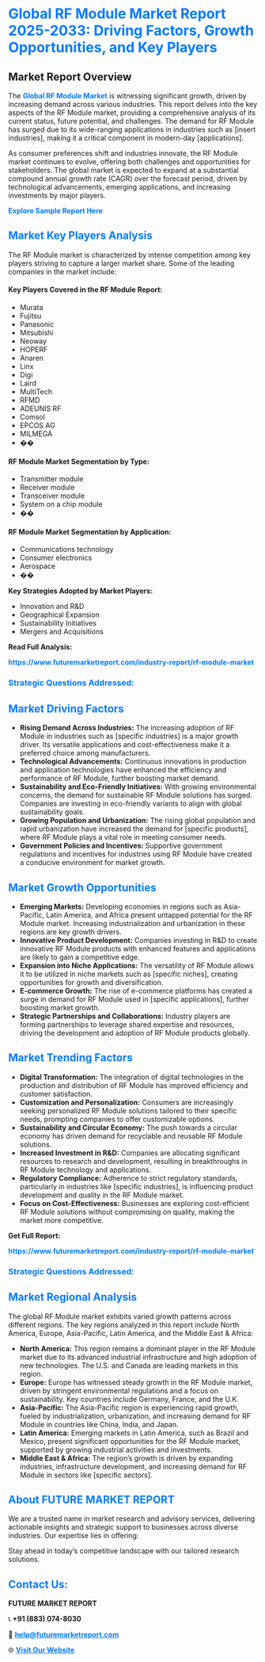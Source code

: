 <h1 style="color: #007BFF;">Global RF Module Market Report 2025-2033: Driving Factors, Growth Opportunities, and Key Players</h1>

<section id="overview">
<h2>Market Report Overview</h2>
<p>The <a href="https://www.futuremarketreport.com/industry-report/rf-module-market" style="color: #007BFF; text-decoration: none;"><strong>Global RF Module Market</strong></a> is witnessing significant growth, driven by increasing demand across various industries. This report delves into the key aspects of the RF Module market, providing a comprehensive analysis of its current status, future potential, and challenges. The demand for RF Module has surged due to its wide-ranging applications in industries such as [insert industries], making it a critical component in modern-day [applications].</p>
<p>As consumer preferences shift and industries innovate, the RF Module market continues to evolve, offering both challenges and opportunities for stakeholders. The global market is expected to expand at a substantial compound annual growth rate (CAGR) over the forecast period, driven by technological advancements, emerging applications, and increasing investments by major players.</p>
</section>

<section id="overview">
<p><a href="https://www.futuremarketreport.com/request-sample/reportId=118733" style="color: #007BFF; text-decoration: none;"><strong>Explore Sample Report Here</strong></a></p>
</section>

<section id="key-players">
<h2 style="color: #007BFF;">Market Key Players Analysis</h2>
<p>The RF Module market is characterized by intense competition among key players striving to capture a larger market share. Some of the leading companies in the market include:</p>
<h4>Key Players Covered in the RF Module Report:</h4>
<ul><li>Murata</li><li>Fujitsu</li><li>Panasonic</li><li>Mitsubishi</li><li>Neoway</li><li>HOPERF</li><li>Anaren</li><li>Linx</li><li>Digi</li><li>Laird</li><li>MultiTech</li><li>RFMD</li><li>ADEUNIS RF</li><li>Comsol</li><li>EPCOS AG</li><li>MILMEGA</li><li>��</li></ul>
<h4>RF Module Market Segmentation by Type:</h4>
<ul><li>Transmitter module</li><li>Receiver module</li><li>Transceiver module</li><li>System on a chip module</li><li>��</li></ul>

<h4>RF Module Market Segmentation by Application:</h4>
<ul><li>Communications technology</li><li>Consumer electronics</li><li>Aerospace</li><li>��</li></ul>
<p><strong>Key Strategies Adopted by Market Players:</strong></p>
<ul>
<li>Innovation and R&D</li>
<li>Geographical Expansion</li>
<li>Sustainability Initiatives</li>
<li>Mergers and Acquisitions</li>
</ul>
</section>

<section>
<p><strong>Read Full Analysis: </strong></p><a href="https://www.futuremarketreport.com/industry-report/rf-module-market" style="color: #007BFF; text-decoration: none;"><strong>https://www.futuremarketreport.com/industry-report/rf-module-market</strong></a>
<h3 style="color: #007BFF;">Strategic Questions Addressed:</h3>
</section>

<section id="driving-factors">
<h2 style="color: #007BFF;">Market Driving Factors</h2>
<ul>
<li><strong>Rising Demand Across Industries:</strong> The increasing adoption of RF Module in industries such as [specific industries] is a major growth driver. Its versatile applications and cost-effectiveness make it a preferred choice among manufacturers.</li>
<li><strong>Technological Advancements:</strong> Continuous innovations in production and application technologies have enhanced the efficiency and performance of RF Module, further boosting market demand.</li>
<li><strong>Sustainability and Eco-Friendly Initiatives:</strong> With growing environmental concerns, the demand for sustainable RF Module solutions has surged. Companies are investing in eco-friendly variants to align with global sustainability goals.</li>
<li><strong>Growing Population and Urbanization:</strong> The rising global population and rapid urbanization have increased the demand for [specific products], where RF Module plays a vital role in meeting consumer needs.</li>
<li><strong>Government Policies and Incentives:</strong> Supportive government regulations and incentives for industries using RF Module have created a conducive environment for market growth.</li>
</ul>
</section>

<section id="growth-opportunities">
<h2 style="color: #007BFF;">Market Growth Opportunities</h2>
<ul>
<li><strong>Emerging Markets:</strong> Developing economies in regions such as Asia-Pacific, Latin America, and Africa present untapped potential for the RF Module market. Increasing industrialization and urbanization in these regions are key growth drivers.</li>
<li><strong>Innovative Product Development:</strong> Companies investing in R&D to create innovative RF Module products with enhanced features and applications are likely to gain a competitive edge.</li>
<li><strong>Expansion into Niche Applications:</strong> The versatility of RF Module allows it to be utilized in niche markets such as [specific niches], creating opportunities for growth and diversification.</li>
<li><strong>E-commerce Growth:</strong> The rise of e-commerce platforms has created a surge in demand for RF Module used in [specific applications], further boosting market growth.</li>
<li><strong>Strategic Partnerships and Collaborations:</strong> Industry players are forming partnerships to leverage shared expertise and resources, driving the development and adoption of RF Module products globally.</li>
</ul>
</section>

<section id="trending-factors">
<h2 style="color: #007BFF;">Market Trending Factors</h2>
<ul>
<li><strong>Digital Transformation:</strong> The integration of digital technologies in the production and distribution of RF Module has improved efficiency and customer satisfaction.</li>
<li><strong>Customization and Personalization:</strong> Consumers are increasingly seeking personalized RF Module solutions tailored to their specific needs, prompting companies to offer customizable options.</li>
<li><strong>Sustainability and Circular Economy:</strong> The push towards a circular economy has driven demand for recyclable and reusable RF Module solutions.</li>
<li><strong>Increased Investment in R&D:</strong> Companies are allocating significant resources to research and development, resulting in breakthroughs in RF Module technology and applications.</li>
<li><strong>Regulatory Compliance:</strong> Adherence to strict regulatory standards, particularly in industries like [specific industries], is influencing product development and quality in the RF Module market.</li>
<li><strong>Focus on Cost-Effectiveness:</strong> Businesses are exploring cost-efficient RF Module solutions without compromising on quality, making the market more competitive.</li>
</ul>
</section>

<section>
<p><strong>Get Full Report: </strong></p><a href="https://www.futuremarketreport.com/industry-report/rf-module-market" style="color: #007BFF; text-decoration: none;"><strong>https://www.futuremarketreport.com/industry-report/rf-module-market</strong></a>
<h3 style="color: #007BFF;">Strategic Questions Addressed:</h3>
</section>


<section id="regional-analysis">
<h2 style="color: #007BFF;">Market Regional Analysis</h2>
<p>The global RF Module market exhibits varied growth patterns across different regions. The key regions analyzed in this report include North America, Europe, Asia-Pacific, Latin America, and the Middle East & Africa:</p>
<ul>
<li><strong>North America:</strong> This region remains a dominant player in the RF Module market due to its advanced industrial infrastructure and high adoption of new technologies. The U.S. and Canada are leading markets in this region.</li>
<li><strong>Europe:</strong> Europe has witnessed steady growth in the RF Module market, driven by stringent environmental regulations and a focus on sustainability. Key countries include Germany, France, and the U.K.</li>
<li><strong>Asia-Pacific:</strong> The Asia-Pacific region is experiencing rapid growth, fueled by industrialization, urbanization, and increasing demand for RF Module in countries like China, India, and Japan.</li>
<li><strong>Latin America:</strong> Emerging markets in Latin America, such as Brazil and Mexico, present significant opportunities for the RF Module market, supported by growing industrial activities and investments.</li>
<li><strong>Middle East & Africa:</strong> The region’s growth is driven by expanding industries, infrastructure development, and increasing demand for RF Module in sectors like [specific sectors].</li>
</ul>
</section>

<footer>
<h2 style="color: #007BFF;">About FUTURE MARKET REPORT</h2>
<p>We are a trusted name in market research and advisory services, delivering actionable insights and strategic support to businesses across diverse industries. Our expertise lies in offering:</p>

<p>Stay ahead in today’s competitive landscape with our tailored research solutions.</p>

<h2 style="color: #007BFF;">Contact Us:</h2>
<p><strong>FUTURE MARKET REPORT</strong></p>
<p>📞 <strong>+91 (883) 074-8030</strong></p>
<p>📧 <strong><a href="mailto:help@futuremarketreport.com" style="color: #007BFF;">help@futuremarketreport.com</a></strong></p>
<p>🌐 <strong><a href="https://www.futuremarketreport.com/" style="color: #007BFF;">Visit Our Website</a></strong></p>
</footer>